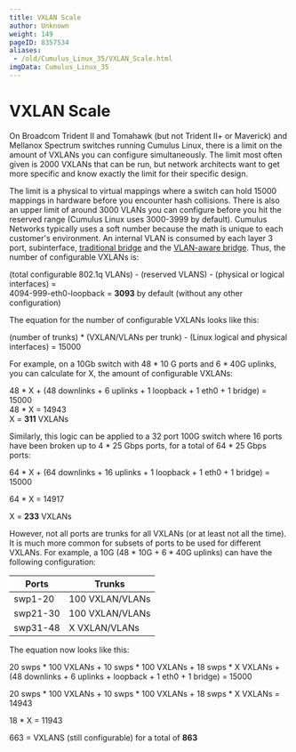 ```yaml
---
title: VXLAN Scale
author: Unknown
weight: 149
pageID: 8357534
aliases:
 - /old/Cumulus_Linux_35/VXLAN_Scale.html
imgData: Cumulus_Linux_35
---
```

# VXLAN Scale

On Broadcom Trident II and Tomahawk (but not Trident II+ or Maverick)
and Mellanox Spectrum switches running Cumulus Linux, there is a limit
on the amount of VXLANs you can configure simultaneously. The limit most
often given is 2000 VXLANs that can be run, but network architects want
to get more specific and know exactly the limit for their specific
design.

The limit is a physical to virtual mappings where a switch can hold
15000 mappings in hardware before you encounter hash collisions. There
is also an upper limit of around 3000 VLANs you can configure before you
hit the reserved range (Cumulus Linux uses 3000-3999 by default).
Cumulus Networks typically uses a soft number because the math is unique
to each customer's environment. An internal VLAN is consumed by each
layer 3 port, subinterface, [traditional
bridge](/old/Cumulus_Linux_35/Traditional_Mode_Bridges.html) and the
[VLAN-aware
bridge](/old/Cumulus_Linux_35/VLAN-aware_Bridge_Mode_for_Large-scale_Layer_2_Environments.html).
Thus, the number of configurable VXLANs is:

(total configurable 802.1q VLANs) - (reserved VLANS) - (physical or
logical interfaces) =  
4094-999-eth0-loopback = **3093** by default (without any other
configuration)

The equation for the number of configurable VXLANs looks like this:

(number of trunks) \* (VXLAN/VLANs per trunk) - (Linux logical and
physical interfaces) = 15000

For example, on a 10Gb switch with 48 \* 10 G ports and 6 \* 40G
uplinks, you can calculate for X, the amount of configurable VXLANs:

48 \* X + (48 downlinks + 6 uplinks + 1 loopback + 1 eth0 + 1 bridge) =
15000  
48 \* X = 14943  
X = **311** VXLANs

Similarly, this logic can be applied to a 32 port 100G switch where 16
ports have been broken up to 4 \* 25 Gbps ports, for a total of 64 \* 25
Gbps ports:

64 \* X + (64 downlinks + 16 uplinks + 1 loopback + 1 eth0 + 1 bridge) =
15000

64 \* X = 14917

X = **233** VXLANs

However, not all ports are trunks for all VXLANs (or at least not all
the time). It is much more common for subsets of ports to be used for
different VXLANs. For example, a 10G (48 \* 10G + 6 \* 40G uplinks) can
have the following configuration:

| Ports    | Trunks          |
| -------- | --------------- |
| swp1-20  | 100 VXLAN/VLANs |
| swp21-30 | 100 VXLAN/VLANs |
| swp31-48 | X VXLAN/VLANs   |

The equation now looks like this:

20 swps \* 100 VXLANs + 10 swps \* 100 VXLANs + 18 swps \* X VXLANs +
(48 downlinks + 6 uplinks + loopback + 1 eth0 + 1 bridge) = 15000

20 swps \* 100 VXLANs + 10 swps \* 100 VXLANs + 18 swps \* X VXLANs =
14943

18 \* X = 11943

663 = VXLANS (still configurable) for a total of **863**
